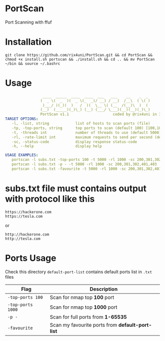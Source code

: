 # PortScan
 Port Scanning with ffuf

# Installation
```
git clone https://github.com/rix4uni/PortScan.git && cd PortScan && chmod +x install.sh portscan && ./install.sh && cd .. && mv PortScan ~/bin && source ~/.bashrc
```

# Usage
```yaml
                 ____  _____  ____  ____  ___   ___    __    _  _
                (  _ \(  _  )(  _ \(_  _)/ __) / __)  /__\  ( \( )
                 )___/ )(_)(  )   /  )(  \__ \( (__  /(__)\  )  (
                (__)  (_____)(_)\_) (__) (___/ \___)(__)(__)(_)\_)
                PortScan v1.1                    coded by @rix4uni in INDIA
TARGET OPTIONS:
   -l, -list, string            list of hosts to scan ports (file)
   -tp, -top-ports, string      top ports to scan (default 100) [100,1000,Full,Favourite]
   -t, -threads int             number of threads to use (default 5000)
   -rl, -rate-limit int         maximum requests to send per second (default 150)
   -sc, -status-code            display response status-code
   -h, --help                   display help

USAGE EXAMPLES:
   portscan -l subs.txt -top-ports 100 -t 5000 -rl 1000 -sc 200,301,302,401,403
   portscan -l subs.txt -p - -t 5000 -rl 1000 -sc 200,301,302,401,403
   portscan -l subs.txt -favourite -t 5000 -rl 1000 -sc 200,301,302,401,403
```

# subs.txt file must contains output with protocol like this
```
https://hackerone.com
https://tesla.com
```

or
```
http://hackerone.com
http://tesla.com
```

# Ports Usage
Check this directory `default-port-list` contains default ports list in `.txt` files

| Flag              | Description                          |
|-------------------|--------------------------------------|
| `-top-ports 100`  | Scan for nmap top **100** port       |
| `-top-ports 1000` | Scan for nmap top **1000** port      |
| `-p - `           | Scan for full ports from **1-65535** |
| `-favourite`      | Scan my favourite ports from **default-port-list** |
